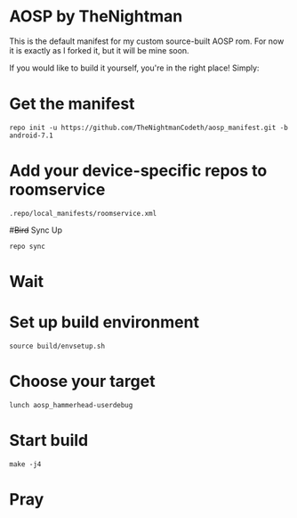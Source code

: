 # AOSP by TheNightman
This is the default manifest for my custom source-built AOSP rom.
For now it is exactly as I forked it, but it will be mine soon.

If you would like to build it yourself, you're in the right place!
Simply:

# Get the manifest
```
repo init -u https://github.com/TheNightmanCodeth/aosp_manifest.git -b android-7.1
```

# Add your device-specific repos to roomservice
`.repo/local_manifests/roomservice.xml`

#~~Bird~~ Sync Up
```
repo sync
```

# Wait

# Set up build environment
```
source build/envsetup.sh
```

# Choose your target
```
lunch aosp_hammerhead-userdebug
```

# Start build
```
make -j4
```

# Pray
